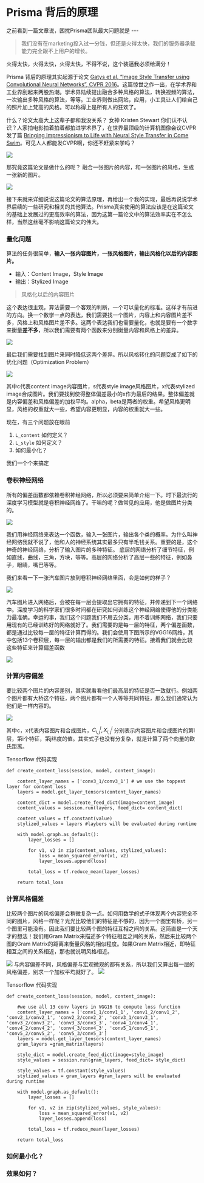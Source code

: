 # Prisma 背后的原理

之前看到一篇文章说，困扰Prisma团队最大问题就是 --- 

>我们没有在marketing投入过一分钱，但还是火得太快，我们的服务器承载能力完全跟不上用户的增长。

火得太快，火得太快，火得太快，不得不说，这个装逼我必须给满分！

Prisma 背后的原理其实起源于论文 [Gatys et al, “Image Style Transfer using Convolutional Neural Networks”, CVPR 2016](http://www.cv-foundation.org/openaccess/content_cvpr_2016/papers/Gatys_Image_Style_Transfer_CVPR_2016_paper.pdf)。这篇惊世之作一出，在学术界和工业界刮起来两股热潮。学术界陆续提出融合多种风格的算法，转换视频的算法，一次输出多种风格的算法，等等。工业界则做出网站，应用，小工具让人们给自己的照片加上梵高的风格。可以称得上是所有人的狂欢了。

什么？论文太高大上这辈子都和我没关系？ 女神 Kristen Stewart 你们认不认识？人家拍电影拍着拍着都拍进学术界了，在世界最顶级的计算机图像会议CVPR发了篇 [Bringing Impressionism to Life with Neural Style Transfer in Come Swim](https://arxiv.org/abs/1701.04928)。可见人人都能发CVPR啊，你还不赶紧来学吗？ 

![](kristen.jpg)

那究竟这篇论文是做什么的呢？ 融合一张图片的内容，和一张图片的风格，生成一张新的图片。

![](explain.jpg)

接下来就来详细说说这篇论文的算法原理，再给出一个我的实现，最后再说说学术界后续的一些研究和相关的其他算法。Prisma真实使用的算法应该是在这篇论文的基础上发展过的更高效率的算法，因为这第一篇论文中的算法效率实在不怎么样，当然这丝毫不影响这篇论文的伟大。

### 量化问题

算法的任务很简单，**输入一张内容图片，一张风格图片，输出风格化以后的内容图片。**

- 输入：Content Image，Style Image
- 输出：Stylized Image

>风格化以后的内容图片

这个表达很主观，算法需要一个客观的判断，一个可以量化的标准。这样才有前进的方向。换一个数学一点的表达，我们需要找一个图片，内容上和内容图片差不多，风格上和风格图片差不多。这两个表达我们也需要量化，也就是要有一个数字来衡量**差不多**，所以我们需要有两个函数来分别衡量内容和风格上的差异。

![](losses.jpg)

最后我们需要找到图片来同时降低这两个差异。所以风格转化的问题变成了如下的优化问题（Optimization Problem）

![](optimization.jpg)

其中c代表content image内容图片，s代表style image风格图片，x代表stylized image合成图片。我们要找到使得整体偏差最小的x作为最后的结果。整体偏差就是内容偏差和风格偏差的加权平均。alpha，beta是两者的权重。希望风格更明显，风格的权重就大一些，希望内容更明显，内容的权重就大一些。

现在，有三个问题放在眼前

1. `L_content` 如何定义？ 
2. `L_style` 如何定义？
3. 如何最小化？

我们一个个来搞定
### 卷积神经网络
所有的偏差函数都依赖卷积神经网络，所以必须要来简单介绍一下。时下最流行的深度学习模型就是卷积神经网络了。干嘛的呢？做常见的应用，他是做图片分类的。

![](classification.jpg)

我们用神经网络来表达一个函数，输入一张图片，输出各个类的概率。为什么叫神经网络我就不说了，他和人的神经系统其实最多只有半毛钱关系。重要的是，这个神奇的神经网络，分析了输入图片的多种特征。 底层的网络分析了细节特征，例如直线，曲线，三角，方块，等等。高层的网络分析了高层一些的特征，例如鼻子，眼睛，嘴巴等等。

我们来看一下一张汽车图片放到卷积神经网络里面，会是如何的样子？

![](car.jpg)

汽车图片进入网络后，会被在每一层会提取出它拥有的特征，并传递到下一个网络中。深度学习的科学家们很多时间都在研究如何训练这个神经网络使得他的分类能力最准确。幸运的事，我们这个问题我们不用去分类，用不着训练网络，我们只要用现有的已经训练好的网络就好了。我们需要的是每一层的特征，两个偏差函数，都是通过比较每一层的特征计算而得的。我们会使用下图所示的VGG16网络，其中包括13个卷积层，每一层的输出都是我们的所需要的特征。接着我们就会比较这些特征来计算偏差函数

![](vgg.jpg)

### 计算内容偏差

要比较两个图片的内容差别，其实就看看他们最高层的特征是否一致就行。例如两个图片都有大桥这个特征，两个图片都有一个人等等共同特征，那么我们通常认为他们是一样内容的。

![](content_loss.jpg)

其中c，x代表内容图片和合成图片，$C_{i,j}^l, X_{i,j}^l$ 分别表示内容图片和合成图片的第l层，第i个特征，第j纬度的值。其实式子也没有分复杂，就是计算了两个向量的欧氏距离。

Tensorflow 代码实现

```
def create_content_loss(session, model, content_image):

	content_layer_names = ['conv3_1/conv3_1'] # we use the toppest layer for content loss 
	layers = model.get_layer_tensors(content_layer_names)
    
	content_dict = model.create_feed_dict(image=content_image)
    content_values = session.run(layers, feed_dict= content_dict)
    
    content_values = tf.constant(value)
    stylized_values = layers #laybers will be evaluated during runtime

    with model.graph.as_default():
        layer_losses = []
    
        for v1, v2 in zip(content_values, stylized_values):
            loss = mean_squared_error(v1, v2)
            layer_losses.append(loss)

        total_loss = tf.reduce_mean(layer_losses)
        
    return total_loss
```
### 计算风格偏差
比较两个图片的风格偏差会稍微复杂一点。如何用数学的式子体现两个内容完全不同的图片，风格一样呢？光光比较他们的特征是不够的，因为一个图里有桥，另一个图里可能没有。因此我们要比较两个图的特征互相之间的关系。这简直是一个天才的想法！我们用Gram Matrix来描述多个特征相互之间的关系，然后来比较两个图的Gram Matrix的距离来衡量风格的相似程度。如果Gram Matrix相近，即特征相互之间的关系相近，那也就说明风格相近。

![](style_loss1.jpg)
与内容偏差不同，风格偏差与宏观微观的都有关系，所以我们又算出每一层的风格偏差，别求一个加权平均就好了。
![](style_loss2.jpg)

Tensorflow 代码实现

```
def create_content_loss(session, model, content_image):

	#we use all 13 conv layers in VGG16 to compute loss function
	content_layer_names = ['conv1_1/conv1_1', 'conv1_2/conv1_2', 'conv2_1/conv2_1', 'conv2_2/conv2_2', 'conv3_1/conv3_1', 'conv3_2/conv3_2', 'conv3_3/conv3_3', 'conv4_1/conv4_1', 'conv4_2/conv4_2', 'conv4_3/conv4_3', 'conv5_1/conv5_1', 'conv5_2/conv5_2', 'conv5_3/conv5_3'] 
    layers = model.get_layer_tensors(content_layer_names)
	gram_layers =gram_matrix(layers)
    
	style_dict = model.create_feed_dict(image=style_image)
    style_values = session.run(gram_layers, feed_dict= style_dict)
    
    style_values = tf.constant(style_values)
    stylized_values = gram_layers #gram_layers will be evaluated during runtime

    with model.graph.as_default():
        layer_losses = []
    
        for v1, v2 in zip(stylized_values, style_values):
            loss = mean_squared_error(v1, v2)
            layer_losses.append(loss)

        total_loss = tf.reduce_mean(layer_losses)
        
    return total_loss
```


### 如何最小化？

### 效果如何？